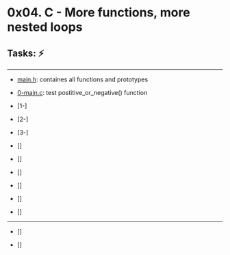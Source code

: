 # 0x04. C - More functions, more nested loops

## Tasks: :zap:
---
* [main.h](./main.h): containes all functions and prototypes

* [0-main.c](./0-main.c): test postitive_or_negative() function

* [1-]

* [2-]

* [3-]

* []

* []

* []

* []

* []

* []
---
* []

* []
